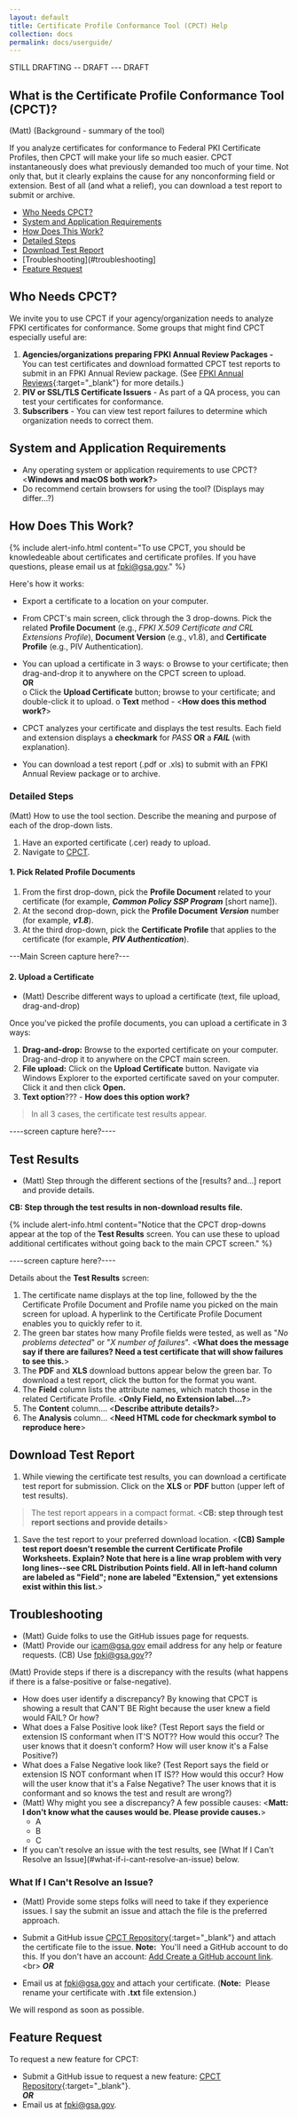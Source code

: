 ```yaml
---
layout: default
title: Certificate Profile Conformance Tool (CPCT) Help
collection: docs
permalink: docs/userguide/
---
```


STILL DRAFTING -- DRAFT --- DRAFT

## What is the Certificate Profile Conformance Tool (CPCT)?
(Matt) (Background - summary of the tool)<br>

If you analyze certificates for conformance to Federal PKI Certificate Profiles, then CPCT will make your life so much easier. CPCT instantaneously does what previously demanded too much of your time. Not only that, but it clearly explains the cause for any nonconforming field or extension. Best of all (and what a relief), you can download a test report to submit or archive. 

* [Who Needs CPCT?](#who-needs-cpct)
* [System and Application Requirements](#system-and-application-requirements)
* [How Does This Work?](#how-does-this-work)
* [Detailed Steps](#detailed-steps)
* [Download Test Report](#download-test-report)
* [Troubleshooting](#troubleshooting]
* [Feature Request](#feature-request)

## Who Needs CPCT?

We invite you to use CPCT if your agency/organization needs to analyze FPKI certificates for conformance. Some groups that might find CPCT especially useful are:

1. **Agencies/organizations preparing FPKI Annual Review Packages -** You can test certificates and download formatted CPCT test reports to submit in an FPKI Annual Review package.  (See [FPKI Annual Reviews](#https://www.idmanagement.gov/fpki-cas-audit-info/#annual-audit-reqs-all-cas){:target="_blank"} for more details.)
2. **PIV or SSL/TLS Certificate Issuers** - As part of a QA process, you can test your certificates for conformance.
3. **Subscribers** - You can view test report failures to determine which organization needs to correct them.

## System and Application Requirements

* Any operating system or application requirements to use CPCT?  <**Windows and macOS both work?**>
* Do recommend certain browsers for using the tool? (Displays may differ...?)

## How Does This Work?

{% include alert-info.html content="To use CPCT, you should be knowledeable about certificates and certificate profiles. If you have questions, please email us at fpki@gsa.gov." %}

Here's how it works:

* Export a certificate to a location on your computer.

* From CPCT's main screen, click through the 3 drop-downs. Pick the related **Profile Document** (e.g., _FPKI X.509 Certificate and CRL Extensions Profile_), **Document Version** (e.g., v1.8), and **Certificate Profile** (e.g., PIV Authentication).

* You can upload a certificate in 3 ways:
     o Browse to your certificate; then drag-and-drop it to anywhere on the CPCT screen to upload.<br>
     **OR**<br>
     o Click the **Upload Certificate** button; browse to your certificate; and double-click it to upload.
     o **Text** method - <**How does this method work?**>

* CPCT analyzes your certificate and displays the test results. Each field and extension displays a **checkmark** for _PASS_ **OR** a **_FAIL_** (with explanation). 

* You can download a test report (.pdf or .xls) to submit with an FPKI Annual Review package or to archive. 

### Detailed Steps
(Matt) How to use the tool section.  Describe the meaning and purpose of each of the drop-down lists.

1. Have an exported certificate (.cer) ready to upload.
1. Navigate to [CPCT](https://cpct.app.cloud.gov/). 

#### 1. Pick Related Profile Documents

1. From the first drop-down, pick the **Profile Document** related to your certificate (for example, **_Common Policy SSP Program_** [short name]).<br>
1. At the second drop-down, pick the **Profile Document _Version_** number (for example, **_v1.8_**).<br>
1. At the third drop-down, pick the **Certificate Profile** that applies to the certificate (for example, **_PIV Authentication_**).<br>

---Main Screen capture here?---

#### 2. Upload a Certificate

* (Matt) Describe different ways to upload a certificate (text, file upload, drag-and-drop)

Once you've picked the profile documents, you can upload a certificate in 3 ways:

1. **Drag-and-drop:** Browse to the exported certificate on your computer. Drag-and-drop it to anywhere on the CPCT main screen. 
2. **File upload:** Click on the **Upload Certificate** button.  Navigate via Windows Explorer to the exported certificate saved on your computer. Click it and then click **Open.**
3. **Text option**??? - **How does this option work?**
> In all 3 cases, the certificate test results appear. 

----screen capture here?----

## Test Results

* (Matt) Step through the different sections of the [results? and...] report and provide details.

**CB:  Step through the test results in non-download results file.**

{% include alert-info.html content="Notice that the CPCT drop-downs appear at the top of the **Test Results** screen. You can use these to upload additional certificates without going back to the main CPCT screen." %}

----screen capture here?----

Details about the **Test Results** screen:
1. The certificate name displays at the top line, followed by the the Certificate Profile Document and Profile name you picked on the main screen for upload.  A hyperlink to the Certificate Profile Document enables you to quickly refer to it.
1. The green bar states how many Profile fields were tested, as well as "_No problems detected_" or "_X number of failures_". <**What does the message say if there are failures? Need a test certificate that will show failures to see this.**>
1. The **PDF** and **XLS** download buttons appear below the green bar. To download a test report, click the button for the format you want.
1. The **Field** column lists the attribute names, which match those in the related Certificate Profile. <**Only Field, no Extension label...?**>
1. The **Content** column.... <**Describe attribute details?**>
1. The **Analysis** column... <**Need HTML code for checkmark symbol to reproduce here**>


## Download Test Report

1. While viewing the certificate test results, you can download a certificate test report for submission. Click on the **XLS** or **PDF** button (upper left of test results).
> The test report appears in a compact format.
<**CB:  step through test report sections and provide details**>
1. Save the test report to your preferred download location.
<**(CB) Sample test report doesn't resemble the current Certificate Profile Worksheets. Explain? Note that here is a line wrap problem with very long lines--see CRL Distribution Points field. All in left-hand column are labeled as "Field"; none are labeled "Extension," yet extensions exist within this list.**>

## Troubleshooting

* (Matt) Guide folks to use the GitHub issues page for requests.
* (Matt) Provide our icam@gsa.gov email address for any help or feature requests.  (CB) Use fpki@gsa.gov??

(Matt) Provide steps if there is a discrepancy with the results (what happens if there is a false-positive or false-negative). 
* How does user identify a discrepancy?  By knowing that CPCT is showing a result that CAN'T BE Right because the user knew a field would FAIL?  Or how?
* What does a False Positive look like?  (Test Report says the field or extension IS conformant when IT'S NOT?? How would this occur? The user knows that it doesn't conform? How will user know it's a False Positive?)
* What does a False Negative look like? (Test Report says the field or extension IS NOT conformant when IT IS?? How would this occur?  How will the user know that it's a False Negative? The user knows that it is conformant and so knows the test and result are wrong?)
* (Matt) Why might you see a discrepancy?  A few possible causes: <**Matt: I don't know what the causes would be. Please provide causes.**> 
     - A
     - B
     - C
* <!--(Matt) Probably follow similar approach as bullet above.-->If you can't resolve an issue with the test results, see [What If I Can't Resolve an Issue](#what-if-i-cant-resolve-an-issue) below.

### What If I Can't Resolve an Issue?

* (Matt) Provide some steps folks will need to take if they experience issues. I say the submit an issue and attach the file is the preferred approach. 
 
* Submit a GitHub issue [CPCT Repository](https://github.com/GSA/fpkilint){:target="_blank"} and attach the certificate file to the issue. **Note:**&nbsp;&nbsp;You'll need a GitHub account to do this. If you don't have an account:  [Add Create a GitHub account link](#www.github.com?).<br>
**_OR_**<br>
* Email us at fpki@gsa.gov and attach your certificate. (**Note:**&nbsp;&nbsp;Please rename your certificate with **.txt** file extension.) 

We will respond as soon as possible.

## Feature Request

To request a new feature for CPCT:

* Submit a GitHub issue to request a new feature: [CPCT Repository](https://github.com/GSA/fpkilint){:target="_blank"}.<br>
**_OR_**<br>
* Email us at fpki@gsa.gov. 
